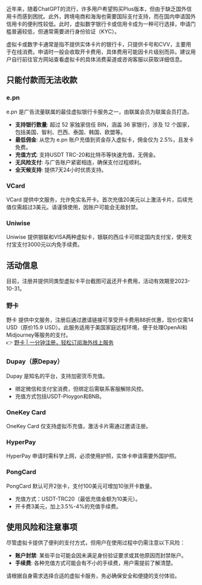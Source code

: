 近年来，随着ChatGPT的流行，许多用户希望购买Plus版本，但由于缺乏国外信用卡而感到困扰。此外，跨境电商和海淘也需要国际支付支持，而在国内申请国外信用卡的便利性较低。此时，虚拟数字银行卡或信用卡成为一种可行选择，申请门槛普遍较低，但通常需要进行身份验证（KYC）。

虚拟卡或数字卡通常是指不提供实体卡片的银行卡，只提供卡号和CVV，主要用于在线消费。申请时一般会收取开卡费用，具体费用可能因卡片级别而异。建议用户自行前往官方网站查看虚拟卡的具体消费渠道或咨询客服以获取详细信息。

## 只能付款而无法收款

### e.pn
e.pn 是广告流量联属的最佳虚拟银行卡服务之一，由联属会员为联属会员打造。  
- **支持银行数量**: 超过 52 家独家信任 BIN，涵盖 36 家银行，涉及 12 个国家，包括美国、智利、巴西、泰国、韩国、欧盟等。
- **最低佣金**: 从您为 e.pn 账户充值到资金存入虚拟卡，佣金仅为 2.5%，且发卡免费。
- **充值方式**: 支持USDT TRC-20和比特币等快速充值，无佣金。
- **无风险支付**: 与广告账户紧密相连，确保支付过程顺利。
- **全天候支持**: 提供7天24小时优质支持。

### VCard
VCard 提供中文服务，允许免实名开卡。首次充值20美元以上激活卡片，后续充值仅需超过3美元。请谨慎使用，因账户可能会无故封禁。

### Uniwise
Uniwise 提供银联和VISA两种虚拟卡，银联的西瓜卡可绑定国内支付宝，使用支付宝支付3000元以内免手续费。

## 活动信息
目前，注册并提供同类型虚拟卡平台截图可返还开卡费用，活动有效期至2023-10-31。

### 野卡
野卡 提供中文服务，注册后通过邀请链接可享受开卡费用88折优惠，现价仅需14 USD（原价15.9 USD）。此服务适用于美国家庭远程环境，便于处理OpenAI和Midjourney等服务的支付。  
👉 [野卡 | 一分钟注册，轻松订阅海外线上服务](https://bit.ly/bewildcard)

### Dupay（原Depay）
Dupay 是知名的平台，支持加密货币充值。  
- 绑定微信和支付宝消费，但绑定后需联系客服解除风控。
- 充值方式包括USDT-Ploygon和BNB。

### OneKey Card
OneKey Card 仅支持虚拟币充值，激活卡片需通过邀请注册。

### HyperPay
HyperPay 申请时需科学上网，必须使用护照，实体卡申请需要外国护照。

### PongCard
PongCard 默认可开2张卡，支付100美元可增加10张开卡数量。  
- 充值方式：USDT-TRC20（最低充值金额为10美元）。
- 开卡费3美元，加上3.5%-4%的充值手续费。

## 使用风险和注意事项
尽管虚拟卡提供了便利的支付方式，但用户在使用过程中仍需注意以下风险：
- **账户封禁**: 某些平台可能会因未满足身份验证要求或其他原因而封禁账户。
- **手续费**: 各种充值方式可能会有不小的手续费，用户需提前了解清楚。

请根据自身需求选择合适的虚拟卡服务，务必确保安全和便捷的支付体验。